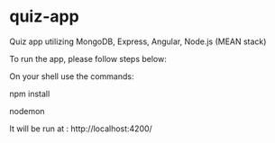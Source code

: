 # quiz-app
Quiz app utilizing MongoDB, Express, Angular, Node.js (MEAN stack)

To run the app, please follow steps below:

On your shell use the commands:

npm install

nodemon

It will be run at : http://localhost:4200/



